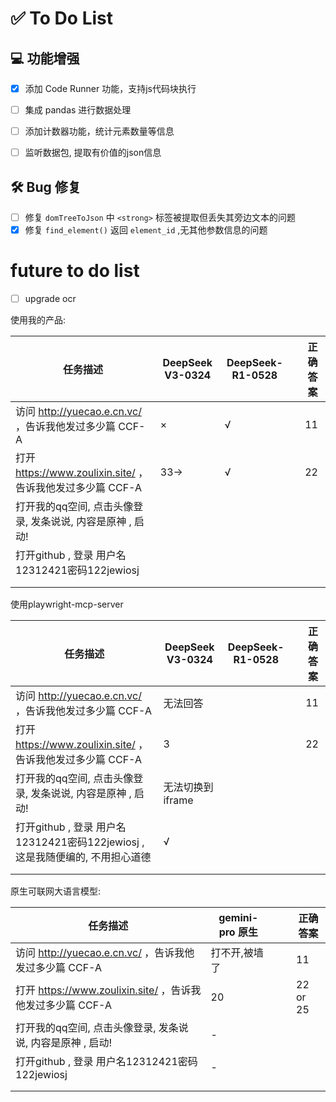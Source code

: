 

# ✅ To Do List

## 💻 功能增强
- [x] 添加 Code Runner 功能，支持js代码块执行
- [ ] 集成 pandas 进行数据处理 
- [ ] 添加计数器功能，统计元素数量等信息
- [ ] 监听数据包, 提取有价值的json信息



## 🛠️ Bug 修复

- [ ] 修复 `domTreeToJson` 中 `<strong>` 标签被提取但丢失其旁边文本的问题
- [x] 修复 `find_element()` 返回 `element_id` ,无其他参数信息的问题  

# future to do list

- [ ] upgrade ocr



使用我的产品:

| 任务描述                                                   | DeepSeek V3-0324 | DeepSeek-R1-0528 |      | 正确答案 |
| ---------------------------------------------------------- | ---------------- | ---------------- | ---- | -------- |
| 访问 http://yuecao.e.cn.vc/ ，告诉我他发过多少篇 CCF-A     | ×                | √                |      | 11       |
| 打开 https://www.zoulixin.site/ ，告诉我他发过多少篇 CCF-A | 33->             | √                |      | 22       |
| 打开我的qq空间, 点击头像登录, 发条说说, 内容是原神 , 启动! |                  |                  |      |          |
| 打开github , 登录 用户名12312421密码122jewiosj             |                  |                  |      |          |
|                                                            |                  |                  |      |          |
|                                                            |                  |                  |      |          |



使用playwright-mcp-server

| 任务描述                                                     | DeepSeek V3-0324 | DeepSeek-R1-0528 |      | 正确答案 |
| ------------------------------------------------------------ | ---------------- | ---------------- | ---- | -------- |
| 访问 http://yuecao.e.cn.vc/ ，告诉我他发过多少篇 CCF-A       | 无法回答         |                  |      | 11       |
| 打开 https://www.zoulixin.site/ ，告诉我他发过多少篇 CCF-A   | 3                |                  |      | 22       |
| 打开我的qq空间, 点击头像登录, 发条说说, 内容是原神 , 启动!   | 无法切换到iframe |                  |      |          |
| 打开github , 登录 用户名12312421密码122jewiosj , 这是我随便编的, 不用担心道德 | √                |                  |      |          |
|                                                              |                  |                  |      |          |
|                                                              |                  |                  |      |          |



原生可联网大语言模型:

| 任务描述                                                   | gemini-pro 原生 |      |      | 正确答案 |
| ---------------------------------------------------------- | --------------- | ---- | ---- | -------- |
| 访问 http://yuecao.e.cn.vc/ ，告诉我他发过多少篇 CCF-A     | 打不开,被墙了   |      |      | 11       |
| 打开 https://www.zoulixin.site/ ，告诉我他发过多少篇 CCF-A | 20              |      |      | 22 or 25 |
| 打开我的qq空间, 点击头像登录, 发条说说, 内容是原神 , 启动! | -               |      |      |          |
| 打开github , 登录 用户名12312421密码122jewiosj             | -               |      |      |          |
|                                                            |                 |      |      |          |
|                                                            |                 |      |      |          |

